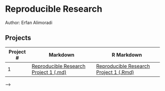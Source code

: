 # Reproducible Research
Author: Erfan Alimoradi <br />

## Projects 
Project # | Markdown | R Markdown
--- | --- | ---
1 |  [Reproducible Research Project 1 (.md)](https://github.com/ErfanAlimoradi/ErfanAlimoradi/blob/main/Pa1_Template.md) | [Reproducible Research Project 1 (.Rmd)](https://github.com/ErfanAlimoradi/ErfanAlimoradi/blob/main/Pa1_Template.Rmd)
-->
